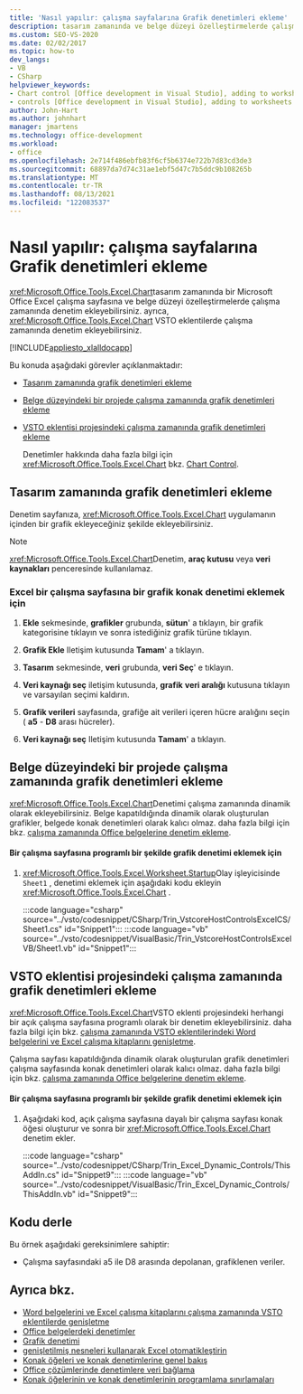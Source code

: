 ```yaml
---
title: 'Nasıl yapılır: çalışma sayfalarına Grafik denetimleri ekleme'
description: tasarım zamanında ve belge düzeyi özelleştirmelerde çalışma zamanında bir Microsoft Office Excel çalışma sayfasına grafik denetimleri ekleme hakkında bilgi edinin.
ms.custom: SEO-VS-2020
ms.date: 02/02/2017
ms.topic: how-to
dev_langs:
- VB
- CSharp
helpviewer_keywords:
- Chart control [Office development in Visual Studio], adding to worksheets
- controls [Office development in Visual Studio], adding to worksheets
author: John-Hart
ms.author: johnhart
manager: jmartens
ms.technology: office-development
ms.workload:
- office
ms.openlocfilehash: 2e714f486ebfb83f6cf5b6374e722b7d83cd3de3
ms.sourcegitcommit: 68897da7d74c31ae1ebf5d47c7b5ddc9b108265b
ms.translationtype: MT
ms.contentlocale: tr-TR
ms.lasthandoff: 08/13/2021
ms.locfileid: "122083537"
---
```

# <a name="how-to-add-chart-controls-to-worksheets"></a>Nasıl yapılır: çalışma sayfalarına Grafik denetimleri ekleme
  <xref:Microsoft.Office.Tools.Excel.Chart>tasarım zamanında bir Microsoft Office Excel çalışma sayfasına ve belge düzeyi özelleştirmelerde çalışma zamanında denetim ekleyebilirsiniz. ayrıca, <xref:Microsoft.Office.Tools.Excel.Chart> VSTO eklentilerde çalışma zamanında denetim ekleyebilirsiniz.

 [!INCLUDE[appliesto_xlalldocapp](../vsto/includes/appliesto-xlalldocapp-md.md)]

 Bu konuda aşağıdaki görevler açıklanmaktadır:

- [Tasarım zamanında grafik denetimleri ekleme](#designtime)

- [Belge düzeyindeki bir projede çalışma zamanında grafik denetimleri ekleme](#runtimedoclevel)

- [VSTO eklentisi projesindeki çalışma zamanında grafik denetimleri ekleme](#runtimeaddin)

  Denetimler hakkında daha fazla bilgi için <xref:Microsoft.Office.Tools.Excel.Chart> bkz. [Chart Control](../vsto/chart-control.md).

## <a name="add-chart-controls-at-design-time"></a><a name="designtime"></a> Tasarım zamanında grafik denetimleri ekleme
 Denetim sayfanıza, <xref:Microsoft.Office.Tools.Excel.Chart> uygulamanın içinden bir grafik ekleyeceğiniz şekilde ekleyebilirsiniz.

> [!NOTE]
> <xref:Microsoft.Office.Tools.Excel.Chart>Denetim, **araç kutusu** veya **veri kaynakları** penceresinde kullanılamaz.

### <a name="to-add-a-chart-host-control-to-a-worksheet-in-excel"></a>Excel bir çalışma sayfasına bir grafik konak denetimi eklemek için

1. **Ekle** sekmesinde, **grafikler** grubunda, **sütun**' a tıklayın, bir grafik kategorisine tıklayın ve sonra istediğiniz grafik türüne tıklayın.

2. **Grafik Ekle** Iletişim kutusunda **Tamam**' a tıklayın.

3. **Tasarım** sekmesinde, **veri** grubunda, **veri Seç**' e tıklayın.

4. **Veri kaynağı seç** iletişim kutusunda, **grafik** **veri aralığı** kutusuna tıklayın ve varsayılan seçimi kaldırın.

5. **Grafik verileri** sayfasında, grafiğe ait verileri içeren hücre aralığını seçin ( **a5** - **D8** arası hücreler).

6. **Veri kaynağı seç** Iletişim kutusunda **Tamam**' a tıklayın.

## <a name="add-chart-controls-at-run-time-in-a-document-level-project"></a><a name="runtimedoclevel"></a> Belge düzeyindeki bir projede çalışma zamanında grafik denetimleri ekleme
 <xref:Microsoft.Office.Tools.Excel.Chart>Denetimi çalışma zamanında dinamik olarak ekleyebilirsiniz. Belge kapatıldığında dinamik olarak oluşturulan grafikler, belgede konak denetimleri olarak kalıcı olmaz. daha fazla bilgi için bkz. [çalışma zamanında Office belgelerine denetim ekleme](../vsto/adding-controls-to-office-documents-at-run-time.md).

#### <a name="to-add-a-chart-control-to-a-worksheet-programmatically"></a>Bir çalışma sayfasına programlı bir şekilde grafik denetimi eklemek için

1. <xref:Microsoft.Office.Tools.Excel.Worksheet.Startup>Olay işleyicisinde `Sheet1` , denetimi eklemek için aşağıdaki kodu ekleyin <xref:Microsoft.Office.Tools.Excel.Chart> .

     :::code language="csharp" source="../vsto/codesnippet/CSharp/Trin_VstcoreHostControlsExcelCS/Sheet1.cs" id="Snippet1":::
     :::code language="vb" source="../vsto/codesnippet/VisualBasic/Trin_VstcoreHostControlsExcelVB/Sheet1.vb" id="Snippet1":::

## <a name="add-chart-controls-at-run-time-in-a-vsto-add-in-project"></a><a name="runtimeaddin"></a>VSTO eklentisi projesindeki çalışma zamanında grafik denetimleri ekleme
 <xref:Microsoft.Office.Tools.Excel.Chart>VSTO eklenti projesindeki herhangi bir açık çalışma sayfasına programlı olarak bir denetim ekleyebilirsiniz. daha fazla bilgi için bkz. [çalışma zamanında VSTO eklentilerindeki Word belgelerini ve Excel çalışma kitaplarını genişletme](../vsto/extending-word-documents-and-excel-workbooks-in-vsto-add-ins-at-run-time.md).

 Çalışma sayfası kapatıldığında dinamik olarak oluşturulan grafik denetimleri çalışma sayfasında konak denetimleri olarak kalıcı olmaz. daha fazla bilgi için bkz. [çalışma zamanında Office belgelerine denetim ekleme](../vsto/adding-controls-to-office-documents-at-run-time.md).

#### <a name="to-add-a-chart-control-to-a-worksheet-programmatically"></a>Bir çalışma sayfasına programlı bir şekilde grafik denetimi eklemek için

1. Aşağıdaki kod, açık çalışma sayfasına dayalı bir çalışma sayfası konak öğesi oluşturur ve sonra bir <xref:Microsoft.Office.Tools.Excel.Chart> denetim ekler.

     :::code language="csharp" source="../vsto/codesnippet/CSharp/Trin_Excel_Dynamic_Controls/ThisAddIn.cs" id="Snippet9":::
     :::code language="vb" source="../vsto/codesnippet/VisualBasic/Trin_Excel_Dynamic_Controls/ThisAddIn.vb" id="Snippet9":::

## <a name="compile-the-code"></a>Kodu derle
 Bu örnek aşağıdaki gereksinimlere sahiptir:

- Çalışma sayfasındaki a5 ile D8 arasında depolanan, grafiklenen veriler.

## <a name="see-also"></a>Ayrıca bkz.
- [Word belgelerini ve Excel çalışma kitaplarını çalışma zamanında VSTO eklentilerde genişletme](../vsto/extending-word-documents-and-excel-workbooks-in-vsto-add-ins-at-run-time.md)
- [Office belgelerdeki denetimler](../vsto/controls-on-office-documents.md)
- [Grafik denetimi](../vsto/chart-control.md)
- [genişletilmiş nesneleri kullanarak Excel otomatikleştirin](../vsto/automating-excel-by-using-extended-objects.md)
- [Konak öğeleri ve konak denetimlerine genel bakış](../vsto/host-items-and-host-controls-overview.md)
- [Office çözümlerinde denetimlere veri bağlama](../vsto/binding-data-to-controls-in-office-solutions.md)
- [Konak öğelerinin ve konak denetimlerinin programlama sınırlamaları](../vsto/programmatic-limitations-of-host-items-and-host-controls.md)
